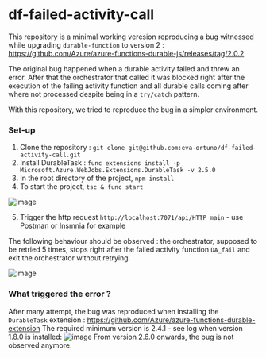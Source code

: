 # df-failed-activity-call

This repository is a minimal working veresion reproducing a bug witnessed while upgrading `durable-function` to version 2 : https://github.com/Azure/azure-functions-durable-js/releases/tag/2.0.2

The original bug happened when a durable activity failed and threw an error. After that the orchestrator that called it was blocked right after the execution of the failing activity function and all durable calls coming after where not processed despite being in a `try/catch` pattern. 

With this repository, we tried to reproduce the bug in a simpler environment. 

### Set-up 

1. Clone the repository : `git clone git@github.com:eva-ortuno/df-failed-activity-call.git`
2. Install DurableTask :  `func extensions install -p Microsoft.Azure.WebJobs.Extensions.DurableTask -v 2.5.0`
3. In the root directory of the project, `npm install`
4. To start the project, `tsc & func start` 

![image](https://user-images.githubusercontent.com/90448715/187197406-d3c5229c-9877-402e-ac46-258dc6f0b97c.png)

5. Trigger the http request `http://localhost:7071/api/HTTP_main` - use Postman or Insmnia for example

The following behaviour should be observed : the orchestrator, supposed to be retried 5 times, stops right after the failed activity function `DA_fail` and exit the orchestrator without retrying. 

![image](https://user-images.githubusercontent.com/90448715/187197332-3b5a64f8-60eb-4853-a681-3db99822c4eb.png)


### What triggered the error ? 
After many attempt, the bug was reproduced when installing the `DurableTask` extension : https://github.com/Azure/azure-functions-durable-extension The required minimum version is 2.4.1 - see log when version 1.8.0 is installed: 
![image](https://user-images.githubusercontent.com/90448715/187208900-7385fc12-fa10-4100-84aa-72f2d330b7a4.png)
From version 2.6.0 onwards, the bug is not observed anymore.
